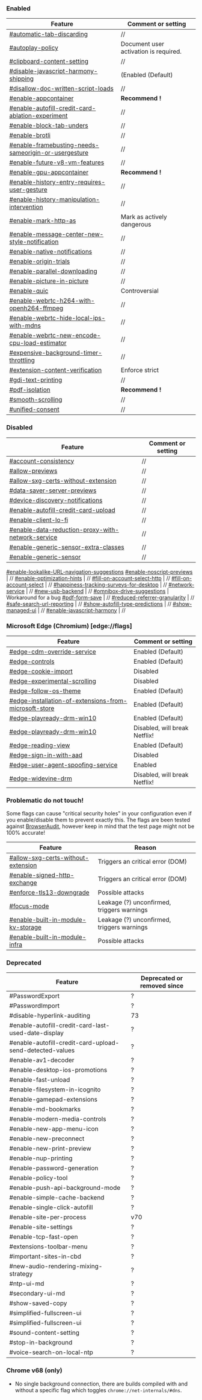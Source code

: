 ### Enabled

Feature | Comment or setting
------------ | -------------
[#automatic-tab-discarding](chrome://flags/#automatic-tab-discarding) | //
[#autoplay-policy](chrome://flags/#autoplay-policy) | Document user activation is required.
[#clipboard-content-setting](chrome://flags/#clipboard-content-setting) | //
[#disable-javascript-harmony-shipping](chrome://flags/#disable-javascript-harmony-shipping) | (Enabled (Default)
[#disallow-doc-written-script-loads](chrome://flags/#disallow-doc-written-script-loads) | //
[#enable-appcontainer](chrome://flags/#enable-appcontainer) | **Recommend !**
[#enable-autofill-credit-card-ablation-experiment](chrome://flags/#enable-autofill-credit-card-ablation-experiment) | //
[#enable-block-tab-unders](chrome://flags/#enable-block-tab-unders) | //
[#enable-brotli](chrome://flags/#enable-brotli) | //
[#enable-framebusting-needs-sameorigin-or-usergesture](chrome://flags/#enable-framebusting-needs-sameorigin-or-usergesture) | //
[#enable-future-v8-vm-features](chrome://flags/#enable-future-v8-vm-features) | //
[#enable-gpu-appcontainer](chrome://flags/#enable-gpu-appcontainer) | **Recommend !**
[#enable-history-entry-requires-user-gesture](chrome://flags/#enable-history-entry-requires-user-gesture) | //
[#enable-history-manipulation-intervention](chrome://flags/#enable-history-manipulation-intervention) | //
[#enable-mark-http-as](chrome://flags/#enable-mark-http-as) | Mark as actively dangerous
[#enable-message-center-new-style-notification](chrome://flags/#enable-message-center-new-style-notification) | //
[#enable-native-notifications](chrome://flags/#enable-native-notifications) | //
[#enable-origin-trials](chrome://flags/#enable-origin-trials) | //
[#enable-parallel-downloading](chrome://flags/#enable-parallel-downloading) | //
[#enable-picture-in-picture](chrome://flags/#enable-picture-in-picture) | //
[#enable-quic](chrome://flags/#enable-quic) | Controversial
[#enable-webrtc-h264-with-openh264-ffmpeg](chrome://flags/#enable-webrtc-h264-with-openh264-ffmpeg) | //
[#enable-webrtc-hide-local-ips-with-mdns](chrome://flags/#enable-webrtc-hide-local-ips-with-mdns) | //
[#enable-webrtc-new-encode-cpu-load-estimator](chrome://flags/#enable-webrtc-new-encode-cpu-load-estimator) | //
[#expensive-background-timer-throttling](chrome://flags/#expensive-background-timer-throttling) | //
[#extension-content-verification](chrome://flags/#extension-content-verification) | Enforce strict
[#gdi-text-printing](chrome://flags/#gdi-text-printing) | //
[#pdf-isolation](chrome://flags/#pdf-isolation) | **Recommend !**
[#smooth-scrolling](chrome://flags/#smooth-scrolling) | //
[#unified-consent](chrome://flags/#unified-consent) | //



### Disabled

Feature | Comment or setting
------------ | -------------
[#account-consistency](chrome://flags/#account-consistency) | //
[#allow-previews](chrome://flags/#allow-previews) | //
[#allow-sxg-certs-without-extension](chrome://flags/#allow-sxg-certs-without-extension) | //
[#data-saver-server-previews](chrome://flags/#data-saver-server-previews) | //
[#device-discovery-notifications](chrome://flags/#device-discovery-notifications) | //
[#enable-autofill-credit-card-upload](chrome://flags/#enable-autofill-credit-card-upload) | //
[#enable-client-lo-fi](chrome://flags/#enable-client-lo-fi) | //
[#enable-data-reduction-proxy-with-network-service](chrome://flags/#enable-data-reduction-proxy-with-network-service) | //
[#enable-generic-sensor-extra-classes](chrome://flags/#enable-generic-sensor-extra-classes) | //
[#enable-generic-sensor](chrome://flags/#enable-generic-sensor) | //
[#enable-lookalike-URL-navigation-suggestions](chrome://flags/#enable-lookalike-url-navigation-suggestions)
[#enable-noscript-previews](chrome://flags/#enable-noscript-previews) | //
[#enable-optimization-hints](chrome://flags/#enable-optimization-hints) | //
[#fill-on-account-select-http](chrome://flags/#fill-on-account-select-http) | //
[#fill-on-account-select](chrome://flags/#fill-on-account-select) | //
[#happiness-tracking-surveys-for-desktop](chrome://flags/#happiness-tracking-surveys-for-desktop) | //
[#network-service](chrome://flags/#network-service) | //
[#new-usb-backend](chrome://flags/#new-usb-backend) | //
[#omnibox-drive-suggestions](chrome://flags/#omnibox-drive-suggestions) | Workaround for a bug
[#pdf-form-save](chrome://flags/#pdf-form-save) | //
[#reduced-referrer-granularity](chrome://flags/#reduced-referrer-granularity) | //
[#safe-search-url-reporting](chrome://flags/#safe-search-url-reporting) | //
[#show-autofill-type-predictions](chrome://flags/#show-autofill-type-predictions) | //
[#show-managed-ui](chrome://flags/#show-managed-ui) | //
[#enable-javascript-harmony](chrome://flags/#enable-javascript-harmony) | //



### Microsoft Edge (Chromium) [edge://flags]

Feature | Comment or setting
------------ | -------------
[#edge-cdm-override-service](edge://flags/#edge-cdm-override-service) | Enabled (Default)
[#edge-controls](edge://flags/#edge-controls) | Enabled (Default)
[#edge-cookie-import](edge://flags/#edge-cookie-import) | Disabled
[#edge-experimental-scrolling](edge://flags/#edge-experimental-scrolling) | Disabled
[#edge-follow-os-theme](edge://flags/#edge-follow-os-theme) | Enabled (Default)
[#edge-installation-of-extensions-from-microsoft-store](edge://flags/#edge-installation-of-extensions-from-microsoft-store) | Enabled (Default)
[#edge-playready-drm-win10](edge://flags/#edge-playready-drm-win10)  | Enabled (Default)
[#edge-playready-drm-win10](edge://flags/#edge-playready-drm-win10) | Disabled, will break Netflix!
[#edge-reading-view](edge://flags/#edge-reading-view) | Enabled (Default)
[#edge-sign-in-with-aad](edge://flags/#edge-sign-in-with-aad) | Disabled
[#edge-user-agent-spoofing-service](edge://flags/#edge-user-agent-spoofing-service) | Enabled
[#edge-widevine-drm](edge://flags/#edge-widevine-drm) | Disabled, will break Netflix!



### Problematic do not touch!

Some flags can cause "critical security holes" in your configuration even if you enable/disable them to prevent exactly this. The flags are been tested against [BrowserAudit](https://browseraudit.com/test), however keep in mind that the test page might not be 100% accurate!

Feature | Reason
------------ | -------------
[#allow-sxg-certs-without-extension](chrome://flags/#allow-sxg-certs-without-extension) | Triggers an critical error (DOM)
[#enable-signed-http-exchange](chrome://flags/#enable-signed-http-exchange) | Triggers an critical error (DOM)
[#enforce-tls13-downgrade](chrome://flags/#enforce-tls13-downgrade) | Possible attacks
[#focus-mode](chrome://flags/#focus-mode) | Leakage (?) unconfirmed, triggers warnings
[#enable-built-in-module-kv-storage](chrome://flags/#enable-built-in-module-kv-storage) | Leakage (?) unconfirmed, triggers warnings
[#enable-built-in-module-infra](chrome://flags/#enable-built-in-module-infra) | Possible attacks




### Deprecated

Feature | Deprecated or removed since
------------ | -------------
#PasswordExport | ?
#PasswordImport | ?
#disable-hyperlink-auditing | 73
#enable-autofill-credit-card-last-used-date-display | ?
#enable-autofill-credit-card-upload-send-detected-values | ?
#enable-av1-decoder | ?
#enable-desktop-ios-promotions | ?
#enable-fast-unload | ?
#enable-filesystem-in-icognito | ?
#enable-gamepad-extensions | ?
#enable-md-bookmarks | ?
#enable-modern-media-controls | ?
#enable-new-app-menu-icon | ?
#enable-new-preconnect | ?
#enable-new-print-preview | ?
#enable-nup-printing | ?
#enable-password-generation | ?
#enable-policy-tool | ?
#enable-push-api-background-mode | ?
#enable-simple-cache-backend | ?
#enable-single-click-autofill | ?
#enable-site-per-process | v70
#enable-site-settings | ?
#enable-tcp-fast-open | ?
#extensions-toolbar-menu | ?
#important-sites-in-cbd | ?
#new-audio-rendering-mixing-strategy | ?
#ntp-ui-md | ?
#secondary-ui-md | ?
#show-saved-copy | ?
#simplified-fullscreen-ui | ?
#simplified-fullscreen-ui | ?
#sound-content-setting | ?
#stop-in-background | ?
#voice-search-on-local-ntp | ?


### Chrome v68 (only)
* No single background connection, there are builds compiled with and without a specific flag which toggles `chrome://net-internals/#dns`.
